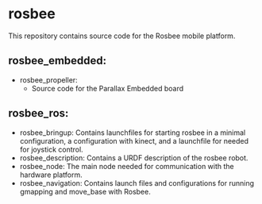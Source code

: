 # rosbee
This repository contains source code for the Rosbee mobile platform.

## rosbee_embedded:
- rosbee_propeller:
  - Source code for the Parallax Embedded board

## rosbee_ros:
- rosbee_bringup:
  Contains launchfiles for starting rosbee in a minimal configuration, a configuration with kinect, and a launchfile for needed for joystick control.
- rosbee_description:
  Contains a URDF description of the rosbee robot.
- rosbee_node:
  The main node needed for communication with the hardware platform.
- rosbee_navigation:
  Contains launch files and configurations for running gmapping and move_base with Rosbee. 
